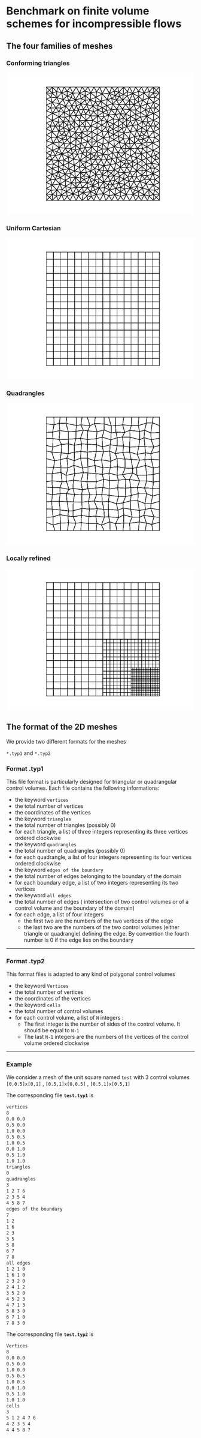 # Benchmark on finite volume schemes for incompressible flows 

## The four families of meshes

### Conforming triangles

![](Triangles/mesh_tri_3.png)

### Uniform Cartesian

![](Cartesian/mesh_cart_3.png)

### Quadrangles

![](Quadrangles/mesh_quad_3.png)

### Locally refined

![](Locally_Refined/mesh_ref_3.png)


##  The format of the 2D meshes

We provide two different formats for the meshes

 `*.typ1`  and  `*.typ2`

### Format .typ1

This file format is particularly designed for triangular or quadrangular control volumes. Each file contains the following informations:

*  the keyword `vertices`
*  the total number of vertices
*  the coordinates of the vertices
*  the keyword `triangles`
*  the total number of triangles (possibly 0)
*  for each triangle, a list of three integers representing its three vertices ordered clockwise
*  the keyword `quadrangles`
*  the total number of quadrangles (possibly 0)
*  for each quadrangle, a list of four integers representing its four vertices ordered clockwise
*  the keyword `edges of the boundary`
*  the total number of edges belonging to the boundary of the domain
*  for each boundary edge, a list of two integers representing its two vertices
*  the keyword `all edges`
*  the total number of edges ( intersection of two control volumes or of a control volume and the boundary of the domain)
*  for each edge, a list of four integers
   * the first two are the numbers of the two vertices of the edge
   * the last two are the numbers of the two control volumes (either triangle or quadrangle) defining the edge. By convention the fourth number is 0 if the edge lies on the boundary
   
 

*******************************************************************************

### Format .typ2 

This format files is adapted to any kind of polygonal control volumes

*  the keyword `Vertices`
*  the total number of vertices
*  the coordinates of the vertices
*  the keyword `cells`
*  the total number of control volumes
*  for each control volume, a list of `N` integers :
   *  The first integer is the number of sides of the control volume. It should be equal to `N-1`
   *  The last `N-1` integers are the numbers of the vertices of the control volume ordered clockwise

*******************************************************************************
 
### Example 

We consider a mesh of the unit square named `test` with 3 control volumes
      `[0,0.5]x[0,1]` , `[0.5,1]x[0,0.5]` , `[0.5,1]x[0.5,1]`


The corresponding file **`test.typ1`** is	

	vertices
	8
	0.0 0.0
	0.5 0.0
	1.0 0.0
	0.5 0.5 
	1.0 0.5
	0.0 1.0
	0.5 1.0
	1.0 1.0
	triangles
	0
	quadrangles
	3
	1 2 7 6
	2 3 5 4
	4 5 8 7
	edges of the boundary
	7
	1 2
	1 6 
	2 3
	3 5
	5 8
	6 7
	7 8
	all edges
	1 2 1 0
	1 6 1 0
	2 3 2 0
	2 4 1 2
	3 5 2 0
	4 5 2 3
	4 7 1 3
	5 8 3 0
	6 7 1 0
	7 8 3 0
	
The corresponding file **`test.typ2`** is
	
	Vertices
	8
	0.0 0.0
	0.5 0.0
	1.0 0.0
	0.5 0.5 
	1.0 0.5
	0.0 1.0
	0.5 1.0
	1.0 1.0
	cells
	3
	5 1 2 4 7 6
	4 2 3 5 4
	4 4 5 8 7
